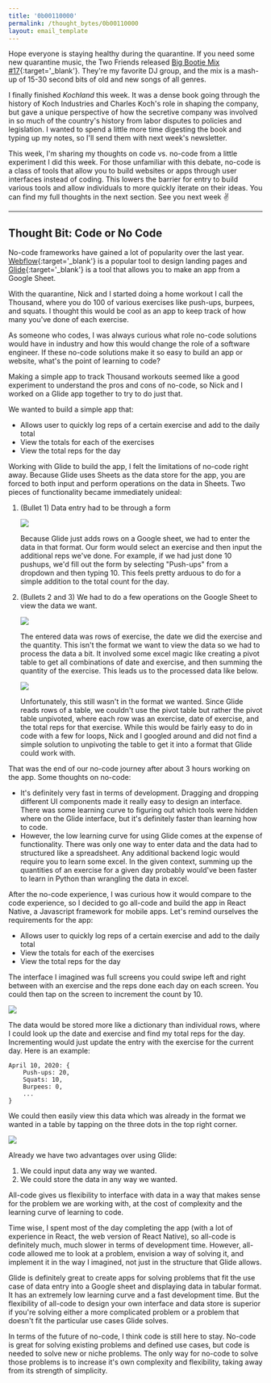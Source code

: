 ```yaml
---
title: '0b00110000'
permalink: /thought_bytes/0b00110000
layout: email_template
---
```

Hope everyone is staying healthy during the quarantine. If you need some new quarantine music, the Two Friends released [Big Bootie Mix #17](https://soundcloud.com/bigbootiemix/bb17){:target='_blank'}. They're my favorite DJ group, and the mix is a mash-up of 15-30 second bits of old and new songs of all genres.

I finally finished *Kochland* this week. It was a dense book going through the history of Koch Industries and Charles Koch's role in shaping the company, but gave a unique perspective of how the secretive company was involved in so much of the country's history from labor disputes to policies and legislation. I wanted to spend a little more time digesting the book and typing up my notes, so I'll send them with next week's newsletter.

This week, I'm sharing my thoughts on code vs. no-code from a little experiment I did this week. For those unfamiliar with this debate, no-code is a class of tools that allow you to build websites or apps through user interfaces instead of coding. This lowers the barrier for entry to build various tools and allow individuals to more quickly iterate on their ideas. You can find my full thoughts in the next section. See you next week ✌️

<hr class='after-post-hr'/>

## Thought Bit: Code or No Code

No-code frameworks have gained a lot of popularity over the last year. [Webflow](https://webflow.com){:target='_blank'} is a popular tool to design landing pages and [Glide](https://www.glideapps.com){:target='_blank'} is a tool that allows you to make an app from a Google Sheet.

With the quarantine, Nick and I started doing a home workout I call the Thousand, where you do 100 of various exercises like push-ups, burpees, and squats. I thought this would be cool as an app to keep track of how many you've done of each exercise.

As someone who codes, I was always curious what role no-code solutions would have in industry and how this would change the role of a software engineer. If these no-code solutions make it so easy to build an app or website, what's the point of learning to code?

Making a simple app to track Thousand workouts seemed like a good experiment to understand the pros and cons of no-code, so Nick and I worked on a Glide app together to try to do just that.

We wanted to build a simple app that:
* Allows user to quickly log reps of a certain exercise and add to the daily total
* View the totals for each of the exercises
* View the total reps for the day

Working with Glide to build the app, I felt the limitations of no-code right away. Because Glide uses Sheets as the data store for the app, you are forced to both input and perform operations on the data in Sheets. Two pieces of functionality became immediately unideal:
1. (Bullet 1) Data entry had to be through a form

    ![](https://kevinarifin.com/images/thought_bytes/48/glide-data-entry.png)

    Because Glide just adds rows on a Google sheet, we had to enter the data in that format. Our form would select an exercise and then input the additional reps we've done. For example, if we had just done 10 pushups, we'd fill out the form by selecting "Push-ups" from a dropdown and then typing 10. This feels pretty arduous to do for a simple addition to the total count for the day.

2. (Bullets 2 and 3) We had to do a few operations on the Google Sheet to view the data we want.

    ![](https://kevinarifin.com/images/thought_bytes/48/glide-data-raw.png)

    The entered data was rows of exercise, the date we did the exercise and the quantity. This isn't the format we want to view the data so we had to process the data a bit. It involved some excel magic like creating a pivot table to get all combinations of date and exercise, and then summing the quantity of the exercise. This leads us to the processed data like below.

    ![](https://kevinarifin.com/images/thought_bytes/48/glide-data-processed.png)

    Unfortunately, this still wasn't in the format we wanted. Since Glide reads rows of a table, we couldn't use the pivot table but rather the pivot table unpivoted, where each row was an exercise, date of exercise, and the total reps for that exercise. While this would be fairly easy to do in code with a few for loops, Nick and I googled around and did not find a simple solution to unpivoting the table to get it into a format that Glide could work with.

That was the end of our no-code journey after about 3 hours working on the app. Some thoughts on no-code:
* It's definitely very fast in terms of development. Dragging and dropping different UI components made it really easy to design an interface. There was some learning curve to figuring out which tools were hidden where on the Glide interface, but it's definitely faster than learning how to code.
* However, the low learning curve for using Glide comes at the expense of functionality. There was only one way to enter data and the data had to structured like a spreadsheet. Any additional backend logic would require you to learn some excel. In the given context, summing up the quantities of an exercise for a given day probably would've been faster to learn in Python than wrangling the data in excel.

After the no-code experience, I was curious how it would compare to the code experience, so I decided to go all-code and build the app in React Native, a Javascript framework for mobile apps. Let's remind ourselves the requirements for the app:
* Allows user to quickly log reps of a certain exercise and add to the daily total
* View the totals for each of the exercises
* View the total reps for the day

The interface I imagined was full screens you could swipe left and right between with an exercise and the reps done each day on each screen. You could then tap on the screen to increment the count by 10.

![](https://kevinarifin.com/images/thought_bytes/48/thousand-home.png)

The data would be stored more like a dictionary than individual rows, where I could look up the date and exercise and find my total reps for the day. Incrementing would just update the entry with the exercise for the current day. Here is an example:
```
April 10, 2020: {
    Push-ups: 20,
    Squats: 10,
    Burpees: 0,
    ...
}
```
We could then easily view this data which was already in the format we wanted in a table by tapping on the three dots in the top right corner.

![](https://kevinarifin.com/images/thought_bytes/48/thousand-summary.png)

Already we have two advantages over using Glide:
1. We could input data any way we wanted.
2. We could store the data in any way we wanted.

All-code gives us flexibility to interface with data in a way that makes sense for the problem we are working with, at the cost of complexity and the learning curve of learning to code.

Time wise, I spent most of the day completing the app (with a lot of experience in React, the web version of React Native), so all-code is definitely much, much slower in terms of development time. However, all-code allowed me to look at a problem, envision a way of solving it, and implement it in the way I imagined, not just in the structure that Glide allows.

Glide is definitely great to create apps for solving problems that fit the use case of data entry into a Google sheet and displaying data in tabular format. It has an extremely low learning curve and a fast development time. But the flexibility of all-code to design your own interface and data store is superior if you're solving either a more complicated problem or a problem that doesn't fit the particular use cases Glide solves.

In terms of the future of no-code, I think code is still here to stay. No-code is great for solving existing problems and defined use cases, but code is needed to solve new or niche problems. The only way for no-code to solve those problems is to increase it's own complexity and flexibility, taking away from its strength of simplicity.